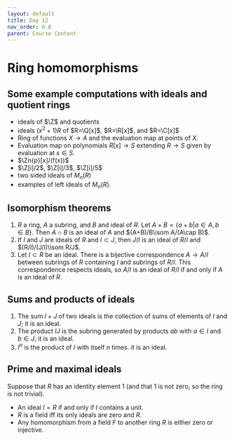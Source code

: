 ```yaml
---
layout: default
title: Day 12
nav_order: 6.8
parent: Course Content
---
```


# Ring homomorphisms

## Some example computations with ideals and quotient rings

- ideals of $\Z$ and quotients
- ideals $(x^2+1)R$ of $R=\Q[x]$, $R=\R[x]$, and $R=\C[x]$ 
- Ring of functions $X\to A$ and the evaluation map at points of $X$.
- Evaluation map on polynomials $R[x]\to S$ extending $R\to S$ given by evaluation at $s\in S$.
- $\Zn{p}[x]/(f(x))$
- $\Z[i]/2$, $\Z[i]/3$, $\Z[i]/5$
- two sided ideals of $M_{n}(R)$ 
- examples of left ideals of $M_{n}(R)$.

## Isomorphism theorems

1. $R$ a ring, $A$ a subring, and $B$ and ideal of $R$.  Let $A+B=\lbrace a+b | a\in A, b\in B\rbrace.$
Then $A\cap B$ is an ideal of $A$ and $(A+B)/B\isom A/(A\cap B)$.
2. If $I$ and $J$ are ideals of $R$ and $I\subset J$, then $J/I$ is an ideal of $R/I$ and $(R/I)/(J/I)\isom R/J$.
3. Let $I\subset R$ be an ideal.  There is a bijective correspondence $A\to A/I$ between subrings
of $R$ containing $I$ and subrings of $R/I$.   This correspondence respects ideals, so $A/I$ is an ideal
of $R/I$ if and only if $A$ is an ideal of $R$. 

## Sums and products of ideals

1. The sum $I+J$ of two ideals is the collection of sums of elements of $I$ and $J$; it is an ideal.
2. The product $IJ$ is the subring generated by products $ab$ with $a\in I$ and $b\in J$; it is an ideal.
3. $I^{n}$ is the product of $I$ with itself $n$ times. it is an ideal.

## Prime and maximal ideals

Suppose that $R$ has an identity element $1$ (and that $1$ is not zero, so the ring is not trivial).

- An ideal $I=R$ if and only if $I$ contains a unit. 
- $R$ is a field iff its only ideals are zero and $R$. 
- Any homomorphism from a field $F$ to another ring $R$ is either zero or injective.

